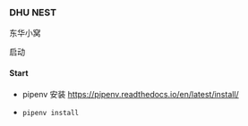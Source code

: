 ### DHU NEST
东华小窝

启动


#### Start

- pipenv 安装 https://pipenv.readthedocs.io/en/latest/install/

- `pipenv install`